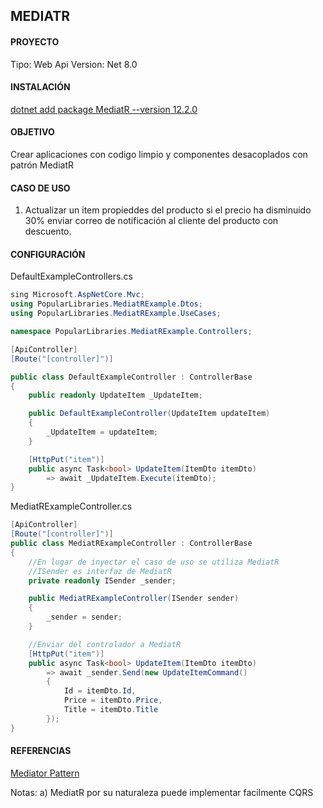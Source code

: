 ## MEDIATR

#### PROYECTO
Tipo: Web Api
Version: Net 8.0

#### INSTALACIÓN
[dotnet add package MediatR --version 12.2.0](https://www.nuget.org/packages/MediatR/#supportedframeworks-body-tab)

#### OBJETIVO
Crear aplicaciones con codigo limpio y componentes desacoplados con patrón MediatR 

#### CASO DE USO
1. Actualizar un item propieddes del producto si el precio ha disminuido 30% enviar correo de notificación al cliente del producto con descuento. 
   
#### CONFIGURACIÓN

DefaultExampleControllers.cs
```csharp
sing Microsoft.AspNetCore.Mvc;
using PopularLibraries.MediatRExample.Dtos;
using PopularLibraries.MediatRExample.UseCases;

namespace PopularLibraries.MediatRExample.Controllers;

[ApiController]
[Route("[controller]")]

public class DefaultExampleController : ControllerBase
{
    public readonly UpdateItem _UpdateItem;

    public DefaultExampleController(UpdateItem updateItem)
    {
        _UpdateItem = updateItem;
    }

    [HttpPut("item")]
    public async Task<bool> UpdateItem(ItemDto itemDto)
        => await _UpdateItem.Execute(itemDto);
}

```

MediatRExampleController.cs
```csharp
[ApiController]
[Route("[controller]")]
public class MediatRExampleController : ControllerBase
{
    //En lugar de inyectar el caso de uso se utiliza MediatR
    //ISender es interfaz de MediatR
    private readonly ISender _sender;

    public MediatRExampleController(ISender sender)
    {
        _sender = sender;
    }

    //Enviar del controlador a MediatR
    [HttpPut("item")]
    public async Task<bool> UpdateItem(ItemDto itemDto)
        => await _sender.Send(new UpdateItemCommand()
        {
            Id = itemDto.Id,
            Price = itemDto.Price,
            Title = itemDto.Title
        });
}

```

#### REFERENCIAS
[Mediator Pattern](https://refactoring.guru/es/design-patterns/mediator)

Notas:
a) MediatR por su naturaleza puede implementar facilmente CQRS
